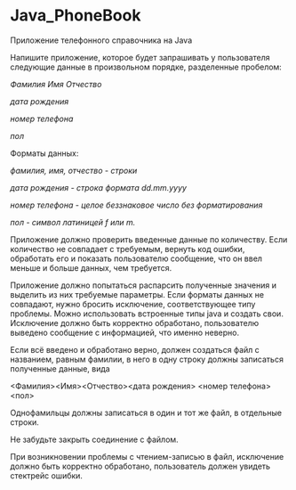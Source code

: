 # Java_PhoneBook
Приложение телефонного справочника на Java

Напишите приложение, которое будет запрашивать у пользователя следующие данные в произвольном порядке, разделенные пробелом:

*Фамилия Имя Отчество* 

*дата рождения* 

*номер телефона* 

*пол*

Форматы данных:

*фамилия, имя, отчество - строки*

*дата рождения - строка формата dd.mm.yyyy*

*номер телефона - целое беззнаковое число без форматирования*

*пол - символ латиницей f или m.*

Приложение должно проверить введенные данные по количеству. Если количество не совпадает с требуемым, вернуть код ошибки, обработать его и показать пользователю сообщение, что он ввел меньше и больше данных, чем требуется.

Приложение должно попытаться распарсить полученные значения и выделить из них требуемые параметры. Если форматы данных не совпадают, нужно бросить исключение, соответствующее типу проблемы. Можно использовать встроенные типы java и создать свои. Исключение должно быть корректно обработано, пользователю выведено сообщение с информацией, что именно неверно.

Если всё введено и обработано верно, должен создаться файл с названием, равным фамилии, в него в одну строку должны записаться полученные данные, вида

<Фамилия><Имя><Отчество><дата рождения> <номер телефона><пол>

Однофамильцы должны записаться в один и тот же файл, в отдельные строки.

Не забудьте закрыть соединение с файлом.

При возникновении проблемы с чтением-записью в файл, исключение должно быть корректно обработано, пользователь должен увидеть стектрейс ошибки.